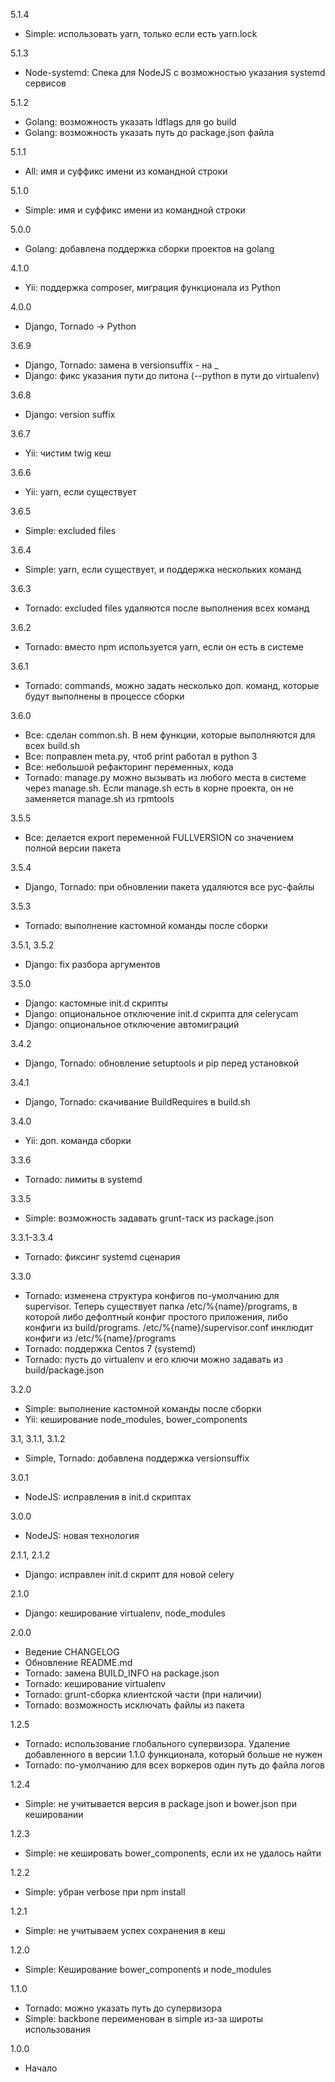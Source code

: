 5.1.4
* Simple: использовать yarn, только если есть yarn.lock

5.1.3
* Node-systemd: Спека для NodeJS с возможностью указания systemd сервисов

5.1.2
* Golang: возможность указать ldflags для go build
* Golang: возможность указать путь до package.json файла

5.1.1
* All: имя и суффикс имени из командной строки

5.1.0
* Simple: имя и суффикс имени из командной строки

5.0.0
* Golang: добавлена поддержка сборки проектов на golang

4.1.0
* Yii: поддержка composer, миграция функционала из Python

4.0.0
* Django, Tornado -> Python

3.6.9
* Django, Tornado: замена в versionsuffix - на _
* Django: фикс указания пути до питона (--python в пути до virtualenv)

3.6.8
* Django: version suffix

3.6.7
* Yii: чистим twig кеш

3.6.6
* Yii: yarn, если существует

3.6.5
* Simple: excluded files

3.6.4
* Simple: yarn, если существует, и поддержка нескольких команд

3.6.3
* Tornado: excluded files удаляются после выполнения всех команд

3.6.2
* Tornado: вместо npm используется yarn, если он есть в системе

3.6.1
* Tornado: commands, можно задать несколько доп. команд, которые будут выполнены в процессе сборки

3.6.0
* Все: сделан common.sh. В нем функции, которые выполняются для всех build.sh
* Все: поправлен meta.py, чтоб print работал в python 3
* Все: небольшой рефакторинг переменных, кода
* Tornado: manage.py можно вызывать из любого места в системе через manage.sh. Если manage.sh есть в корне проекта, он не заменяется manage.sh из rpmtools

3.5.5

* Все: делается export переменной FULLVERSION со значением полной версии пакета

3.5.4

* Django, Tornado: при обновлении пакета удаляются все pyc-файлы

3.5.3

* Tornado: выполнение кастомной команды после сборки

3.5.1, 3.5.2

* Django: fix разбора аргументов

3.5.0

* Django: кастомные init.d скрипты
* Django: опциональное отключение init.d скрипта для celerycam
* Django: опциональное отключение автомиграций


3.4.2

* Django, Tornado: обновление setuptools и pip перед установкой

3.4.1

* Django, Tornado: скачивание BuildRequires в build.sh

3.4.0

* Yii: доп. команда сборки

3.3.6

* Tornado: лимиты в systemd

3.3.5

* Simple: возможность задавать grunt-таск из package.json

3.3.1-3.3.4

* Tornado: фиксинг systemd сценария

3.3.0

* Tornado: изменена структура конфигов по-умолчанию для supervisor. Теперь существует папка /etc/%{name}/programs, в
которой либо дефолтный конфиг простого приложения, либо конфиги из build/programs. /etc/%{name}/supervisor.conf инклюдит
конфиги из /etc/%{name}/programs
* Tornado: поддержка Centos 7 (systemd)
* Tornado: пусть до virtualenv и его ключи можно задавать из build/package.json

3.2.0

* Simple: выполнение кастомной команды после сборки
* Yii: кеширование node_modules, bower_components

3.1, 3.1.1, 3.1.2

* Simple, Tornado: добавлена поддержка versionsuffix

3.0.1

* NodeJS: исправления в init.d скриптах

3.0.0

* NodeJS: новая технология

2.1.1, 2.1.2

* Django: исправлен init.d скрипт для новой celery

2.1.0

* Django: кеширование virtualenv, node_modules

2.0.0

* Ведение CHANGELOG
* Обновление README.md
* Tornado: замена BUILD_INFO на package.json
* Tornado: кеширование virtualenv
* Tornado: grunt-сборка клиентской части (при наличии)
* Tornado: возможность исключать файлы из пакета

1.2.5

* Tornado: использование глобального супервизора. Удаление добавленного в версии 1.1.0 функционала, который больше не нужен
* Tornado: по-умолчанию для всех воркеров один путь до файла логов

1.2.4

* Simple: не учитывается версия в package.json и bower.json при кешировании

1.2.3

* Simple: не кешировать bower_components, если их не удалось найти

1.2.2

* Simple: убран verbose при npm install

1.2.1

* Simple: не учитываем успех сохранения в кеш

1.2.0

* Simple: Кеширование bower_components и node_modules

1.1.0

* Tornado: можно указать путь до супервизора
* Simple: backbone переименован в simple из-за широты использования

1.0.0

* Начало
